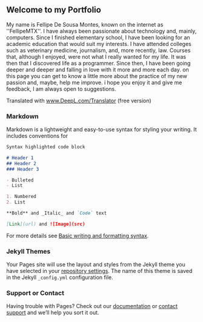 ## Welcome to my Portfolio

My name is Fellipe De Sousa Montes, known on the internet as ''FellipeMTX''. I have always been passionate about technology and, mainly, computers. Since I finished elementary school, I have been looking for an academic education that would suit my interests. I have attended colleges such as veterinary medicine, journalism, and, more recently, law. Courses that, although I enjoyed, were not what I really wanted for my life. It was then that I discovered life as a programmer. Since then, I have been going deeper and deeper and falling in love with it more and more each day. on this page you can get to know a little more about the practice of my new passion and, maybe, help me improve. i hope you enjoy it and give me feedback, I am always open to suggestions.

Translated with www.DeepL.com/Translator (free version)

### Markdown

Markdown is a lightweight and easy-to-use syntax for styling your writing. It includes conventions for

```markdown
Syntax highlighted code block

# Header 1
## Header 2
### Header 3

- Bulleted
- List

1. Numbered
2. List

**Bold** and _Italic_ and `Code` text

[Link](url) and ![Image](src)
```

For more details see [Basic writing and formatting syntax](https://docs.github.com/en/github/writing-on-github/getting-started-with-writing-and-formatting-on-github/basic-writing-and-formatting-syntax).

### Jekyll Themes

Your Pages site will use the layout and styles from the Jekyll theme you have selected in your [repository settings](https://github.com/FellipeMTX/FellipeMTX.github.io/settings/pages). The name of this theme is saved in the Jekyll `_config.yml` configuration file.

### Support or Contact

Having trouble with Pages? Check out our [documentation](https://docs.github.com/categories/github-pages-basics/) or [contact support](https://support.github.com/contact) and we’ll help you sort it out.
